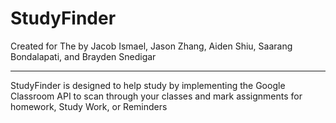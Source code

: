 # StudyFinder
Created for The <Hackathon> by Jacob Ismael, Jason Zhang, Aiden Shiu, Saarang Bondalapati, and Brayden Snedigar 

<hr>
  
  StudyFinder is designed to help study by implementing the Google Classroom API to scan through your classes and mark assignments for homework, Study Work, or Reminders
